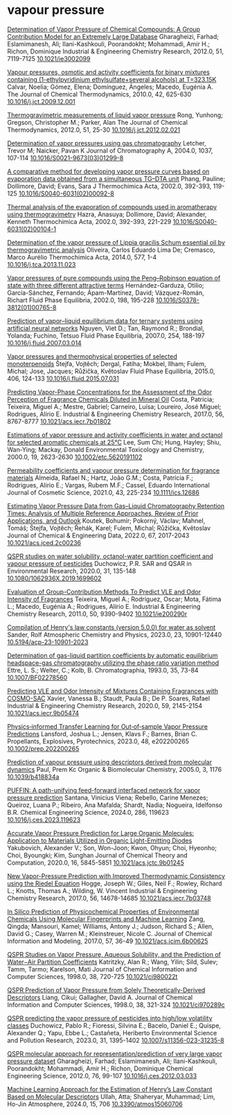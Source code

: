 # vapour pressure

[Determination of Vapor Pressure of Chemical Compounds: A Group Contribution Model for an Extremely Large Database](https://pubs.acs.org/doi/10.1021/ie3002099)
Gharagheizi, Farhad; Eslamimanesh, Ali; Ilani-Kashkouli, Poorandokht; Mohammadi, Amir H.; Richon, Dominique
Industrial & Engineering Chemistry Research, 2012.0, 51, 7119-7125
[10.1021/ie3002099](https://pubs.acs.org/doi/10.1021/ie3002099)

[Vapour pressures, osmotic and activity coefficients for binary mixtures containing (1-ethylpyridinium ethylsulfate+several alcohols) at T=323.15K](https://linkinghub.elsevier.com/retrieve/pii/S0021961409002973)
Calvar, Noelia; Gómez, Elena; Domínguez, Ángeles; Macedo, Eugénia A.
The Journal of Chemical Thermodynamics, 2010.0, 42, 625-630
[10.1016/j.jct.2009.12.001](https://linkinghub.elsevier.com/retrieve/pii/S0021961409002973)

[Thermogravimetric measurements of liquid vapor pressure](https://linkinghub.elsevier.com/retrieve/pii/S0021961412000705)
Rong, Yunhong; Gregson, Christopher M.; Parker, Alan
The Journal of Chemical Thermodynamics, 2012.0, 51, 25-30
[10.1016/j.jct.2012.02.021](https://linkinghub.elsevier.com/retrieve/pii/S0021961412000705)

[Determination of vapor pressures using gas chromatography](https://linkinghub.elsevier.com/retrieve/pii/S0021967303012998)
Letcher, Trevor M; Naicker, Pavan K
Journal of Chromatography A, 2004.0, 1037, 107-114
[10.1016/S0021-9673(03)01299-8](https://linkinghub.elsevier.com/retrieve/pii/S0021967303012998)

[A comparative method for developing vapor pressure curves based on evaporation data obtained from a simultaneous TG–DTA unit](https://linkinghub.elsevier.com/retrieve/pii/S0040603102000928)
Phang, Pauline; Dollimore, David; Evans, Sara J
Thermochimica Acta, 2002.0, 392-393, 119-125
[10.1016/S0040-6031(02)00092-8](https://linkinghub.elsevier.com/retrieve/pii/S0040603102000928)

[Thermal analysis of the evaporation of compounds used in aromatherapy using thermogravimetry](https://linkinghub.elsevier.com/retrieve/pii/S0040603102001041)
Hazra, Anasuya; Dollimore, David; Alexander, Kenneth
Thermochimica Acta, 2002.0, 392-393, 221-229
[10.1016/S0040-6031(02)00104-1](https://linkinghub.elsevier.com/retrieve/pii/S0040603102001041)

[Determination of the vapor pressure of Lippia gracilis Schum essential oil by thermogravimetric analysis](https://linkinghub.elsevier.com/retrieve/pii/S0040603113005856)
Oliveira, Carlos Eduardo Lima De; Cremasco, Marco Aurélio
Thermochimica Acta, 2014.0, 577, 1-4
[10.1016/j.tca.2013.11.023](https://linkinghub.elsevier.com/retrieve/pii/S0040603113005856)

[Vapor pressures of pure compounds using the Peng–Robinson equation of state with three different attractive terms](https://linkinghub.elsevier.com/retrieve/pii/S0378381201007658)
Hernández-Garduza, Otilio; Garcı́a-Sánchez, Fernando; Ápam-Martı́nez, David; Vázquez-Román, Richart
Fluid Phase Equilibria, 2002.0, 198, 195-228
[10.1016/S0378-3812(01)00765-8](https://linkinghub.elsevier.com/retrieve/pii/S0378381201007658)

[Prediction of vapor–liquid equilibrium data for ternary systems using artificial neural networks](https://linkinghub.elsevier.com/retrieve/pii/S0378381207001537)
Nguyen, Viet D.; Tan, Raymond R.; Brondial, Yolanda; Fuchino, Tetsuo
Fluid Phase Equilibria, 2007.0, 254, 188-197
[10.1016/j.fluid.2007.03.014](https://linkinghub.elsevier.com/retrieve/pii/S0378381207001537)

[Vapor pressures and thermophysical properties of selected monoterpenoids](https://linkinghub.elsevier.com/retrieve/pii/S0378381215300467)
Štejfa, Vojtěch; Dergal, Fatiha; Mokbel, Ilham; Fulem, Michal; Jose, Jacques; Růžička, Květoslav
Fluid Phase Equilibria, 2015.0, 406, 124-133
[10.1016/j.fluid.2015.07.031](https://linkinghub.elsevier.com/retrieve/pii/S0378381215300467)

[Predicting Vapor-Phase Concentrations for the Assessment of the Odor Perception of Fragrance Chemicals Diluted in Mineral Oil](https://pubs.acs.org/doi/10.1021/acs.iecr.7b01802)
Costa, Patrícia; Teixeira, Miguel A.; Mestre, Gabriel; Carneiro, Luísa; Loureiro, José Miguel; Rodrigues, Alírio E.
Industrial & Engineering Chemistry Research, 2017.0, 56, 8767-8777
[10.1021/acs.iecr.7b01802](https://pubs.acs.org/doi/10.1021/acs.iecr.7b01802)

[Estimations of vapor pressure and activity coefficients in water and octanol for selected aromatic chemicals at 25°C](https://setac.onlinelibrary.wiley.com/doi/10.1002/etc.5620191102)
Lee, Sum Chi; Hung, Hayley; Shiu, Wan‐Ying; Mackay, Donald
Environmental Toxicology and Chemistry, 2000.0, 19, 2623-2630
[10.1002/etc.5620191102](https://setac.onlinelibrary.wiley.com/doi/10.1002/etc.5620191102)

[Permeability coefficients and vapour pressure determination for fragrance materials](https://onlinelibrary.wiley.com/doi/10.1111/ics.12686)
Almeida, Rafael N.; Hartz, João G.M.; Costa, Patrícia F.; Rodrigues, Alírio E.; Vargas, Rubem M.F.; Cassel, Eduardo
International Journal of Cosmetic Science, 2021.0, 43, 225-234
[10.1111/ics.12686](https://onlinelibrary.wiley.com/doi/10.1111/ics.12686)

[Estimating Vapor Pressure Data from Gas–Liquid Chromatography Retention Times: Analysis of Multiple Reference Approaches, Review of Prior Applications, and Outlook](https://pubs.acs.org/doi/10.1021/acs.jced.2c00236)
Koutek, Bohumír; Pokorný, Václav; Mahnel, Tomáš; Štejfa, Vojtěch; Řehák, Karel; Fulem, Michal; Růžička, Květoslav
Journal of Chemical & Engineering Data, 2022.0, 67, 2017-2043
[10.1021/acs.jced.2c00236](https://pubs.acs.org/doi/10.1021/acs.jced.2c00236)

[QSPR studies on water solubility, octanol-water partition coefficient and vapour pressure of pesticides](https://www.tandfonline.com/doi/full/10.1080/1062936X.2019.1699602)
Duchowicz, P.R.
SAR and QSAR in Environmental Research, 2020.0, 31, 135-148
[10.1080/1062936X.2019.1699602](https://www.tandfonline.com/doi/full/10.1080/1062936X.2019.1699602)

[Evaluation of Group-Contribution Methods To Predict VLE and Odor Intensity of Fragrances](https://pubs.acs.org/doi/10.1021/ie200290r)
Teixeira, Miguel A.; Rodríguez, Oscar; Mota, Fátima L.; Macedo, Eugénia A.; Rodrigues, Alírio E.
Industrial & Engineering Chemistry Research, 2011.0, 50, 9390-9402
[10.1021/ie200290r](https://pubs.acs.org/doi/10.1021/ie200290r)

[Compilation of Henry's law constants (version 5.0.0) for water as solvent](https://acp.copernicus.org/articles/23/10901/2023/)
Sander, Rolf
Atmospheric Chemistry and Physics, 2023.0, 23, 10901-12440
[10.5194/acp-23-10901-2023](https://acp.copernicus.org/articles/23/10901/2023/)

[Determination of gas-liquid partition coefficients by automatic equilibrium headspace-gas chromatography utilizing the phase ratio variation method](http://link.springer.com/10.1007/BF02278560)
Ettre, L. S.; Welter, C.; Kolb, B.
Chromatographia, 1993.0, 35, 73-84
[10.1007/BF02278560](http://link.springer.com/10.1007/BF02278560)

[Predicting VLE and Odor Intensity of Mixtures Containing Fragrances with COSMO-SAC](https://pubs.acs.org/doi/10.1021/acs.iecr.9b05474)
Xavier, Vanessa B.; Staudt, Paula B.; De P. Soares, Rafael
Industrial & Engineering Chemistry Research, 2020.0, 59, 2145-2154
[10.1021/acs.iecr.9b05474](https://pubs.acs.org/doi/10.1021/acs.iecr.9b05474)

[Physics‐informed Transfer Learning for Out‐of‐sample Vapor Pressure Predictions](https://onlinelibrary.wiley.com/doi/10.1002/prep.202200265)
Lansford, Joshua L.; Jensen, Klavs F.; Barnes, Brian C.
Propellants, Explosives, Pyrotechnics, 2023.0, 48, e202200265
[10.1002/prep.202200265](https://onlinelibrary.wiley.com/doi/10.1002/prep.202200265)

[Prediction of vapour pressure using descriptors derived from molecular dynamics](https://xlink.rsc.org/?DOI=b418834a)
Paul, Prem Kc
Organic & Biomolecular Chemistry, 2005.0, 3, 1176
[10.1039/b418834a](https://xlink.rsc.org/?DOI=b418834a)

[PUFFIN: A path-unifying feed-forward interfaced network for vapor pressure prediction](https://linkinghub.elsevier.com/retrieve/pii/S000925092301179X)
Santana, Vinicius Viena; Rebello, Carine Menezes; Queiroz, Luana P.; Ribeiro, Ana Mafalda; Shardt, Nadia; Nogueira, Idelfonso B.R.
Chemical Engineering Science, 2024.0, 286, 119623
[10.1016/j.ces.2023.119623](https://linkinghub.elsevier.com/retrieve/pii/S000925092301179X)

[Accurate Vapor Pressure Prediction for Large Organic Molecules: Application to Materials Utilized in Organic Light-Emitting Diodes](https://pubs.acs.org/doi/10.1021/acs.jctc.9b01245)
Yakubovich, Alexander V.; Son, Won-Joon; Kwon, Ohyun; Choi, Hyeonho; Choi, Byoungki; Kim, Sunghan
Journal of Chemical Theory and Computation, 2020.0, 16, 5845-5851
[10.1021/acs.jctc.9b01245](https://pubs.acs.org/doi/10.1021/acs.jctc.9b01245)

[New Vapor-Pressure Prediction with Improved Thermodynamic Consistency using the Riedel Equation](https://pubs.acs.org/doi/10.1021/acs.iecr.7b03748)
Hogge, Joseph W.; Giles, Neil F.; Rowley, Richard L.; Knotts, Thomas A.; Wilding, W. Vincent
Industrial & Engineering Chemistry Research, 2017.0, 56, 14678-14685
[10.1021/acs.iecr.7b03748](https://pubs.acs.org/doi/10.1021/acs.iecr.7b03748)

[In Silico Prediction of Physicochemical Properties of Environmental Chemicals Using Molecular Fingerprints and Machine Learning](https://pubs.acs.org/doi/10.1021/acs.jcim.6b00625)
Zang, Qingda; Mansouri, Kamel; Williams, Antony J.; Judson, Richard S.; Allen, David G.; Casey, Warren M.; Kleinstreuer, Nicole C.
Journal of Chemical Information and Modeling, 2017.0, 57, 36-49
[10.1021/acs.jcim.6b00625](https://pubs.acs.org/doi/10.1021/acs.jcim.6b00625)

[QSPR Studies on Vapor Pressure, Aqueous Solubility, and the Prediction of Water−Air Partition Coefficients](https://pubs.acs.org/doi/10.1021/ci980022t)
Katritzky, Alan R.; Wang, Yilin; Sild, Sulev; Tamm, Tarmo; Karelson, Mati
Journal of Chemical Information and Computer Sciences, 1998.0, 38, 720-725
[10.1021/ci980022t](https://pubs.acs.org/doi/10.1021/ci980022t)

[QSPR Prediction of Vapor Pressure from Solely Theoretically-Derived Descriptors](https://pubs.acs.org/doi/10.1021/ci970289c)
Liang, Cikui; Gallagher, David A.
Journal of Chemical Information and Computer Sciences, 1998.0, 38, 321-324
[10.1021/ci970289c](https://pubs.acs.org/doi/10.1021/ci970289c)

[QSPR predicting the vapor pressure of pesticides into high/low volatility classes](https://link.springer.com/10.1007/s11356-023-31235-8)
Duchowicz, Pablo R.; Fioressi, Silvina E.; Bacelo, Daniel E.; Quispe, Alexander Q.; Yapu, Ebbe L.; Castañeta, Heriberto
Environmental Science and Pollution Research, 2023.0, 31, 1395-1402
[10.1007/s11356-023-31235-8](https://link.springer.com/10.1007/s11356-023-31235-8)

[QSPR molecular approach for representation/prediction of very large vapor pressure dataset](https://linkinghub.elsevier.com/retrieve/pii/S0009250912002035)
Gharagheizi, Farhad; Eslamimanesh, Ali; Ilani-Kashkouli, Poorandokht; Mohammadi, Amir H.; Richon, Dominique
Chemical Engineering Science, 2012.0, 76, 99-107
[10.1016/j.ces.2012.03.033](https://linkinghub.elsevier.com/retrieve/pii/S0009250912002035)

[Machine Learning Approach for the Estimation of Henry’s Law Constant Based on Molecular Descriptors](https://www.mdpi.com/2073-4433/15/6/706)
Ullah, Atta; Shaheryar, Muhammad; Lim, Ho-Jin
Atmosphere, 2024.0, 15, 706
[10.3390/atmos15060706](https://www.mdpi.com/2073-4433/15/6/706)
